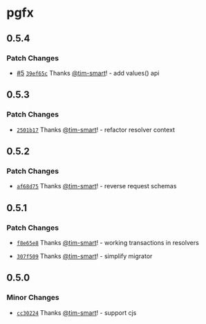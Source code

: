 # pgfx

## 0.5.4

### Patch Changes

- [#5](https://github.com/tim-smart/pgfx/pull/5) [`39ef65c`](https://github.com/tim-smart/pgfx/commit/39ef65c4d31f35a1593d39036bb1db1856c2d65b) Thanks [@tim-smart](https://github.com/tim-smart)! - add values() api

## 0.5.3

### Patch Changes

- [`2501b17`](https://github.com/tim-smart/pgfx/commit/2501b172d56505ace5212895c28c4cdfb527b4bf) Thanks [@tim-smart](https://github.com/tim-smart)! - refactor resolver context

## 0.5.2

### Patch Changes

- [`af68d75`](https://github.com/tim-smart/pgfx/commit/af68d755669e7199a54e755b7459e84356871958) Thanks [@tim-smart](https://github.com/tim-smart)! - reverse request schemas

## 0.5.1

### Patch Changes

- [`f8e65e8`](https://github.com/tim-smart/pgfx/commit/f8e65e8d7da196f42b935903f424d344df09b915) Thanks [@tim-smart](https://github.com/tim-smart)! - working transactions in resolvers

- [`307f509`](https://github.com/tim-smart/pgfx/commit/307f509a471a7a4a73ddd3ce571373a640a14230) Thanks [@tim-smart](https://github.com/tim-smart)! - simplify migrator

## 0.5.0

### Minor Changes

- [`cc30224`](https://github.com/tim-smart/pgfx/commit/cc3022457a8344abf937f425c140734056e077dc) Thanks [@tim-smart](https://github.com/tim-smart)! - support cjs
